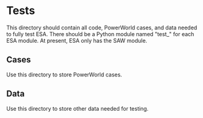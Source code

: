 # Tests
This directory should contain all code, PowerWorld cases, and data 
needed to fully test ESA. There should be a Python module named 
"test_<module>" for each ESA module. At present, ESA only has the 
SAW module.

## Cases
Use this directory to store PowerWorld cases.

## Data
Use this directory to store other data needed for testing.